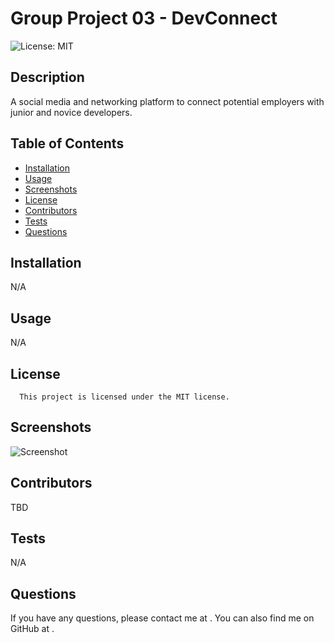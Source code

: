 # Group Project 03 - DevConnect
![License: MIT](https://img.shields.io/badge/License-MIT-yellow.svg)
## Description
A social media and networking platform to connect potential employers with junior and novice developers.
## Table of Contents
- [Installation](#installation)
- [Usage](#usage)
- [Screenshots](#screenshots)
- [License](#license)
- [Contributors](#Contributors)
- [Tests](#tests)
- [Questions](#questions)
## Installation
N/A
## Usage
N/A
## License
      This project is licensed under the MIT license.
## Screenshots
![Screenshot](./misc/screenshot.png)
## Contributors
TBD
## Tests
N/A
## Questions
If you have any questions, please contact me at [](mailto:). You can also find me on GitHub at [](https://github.com/).  
